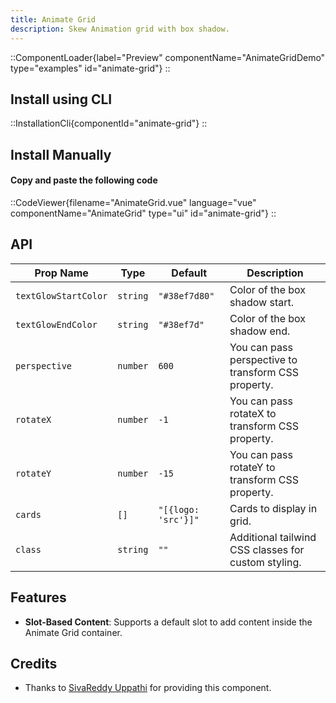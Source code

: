 ```yaml
---
title: Animate Grid
description: Skew Animation grid with box shadow.
---
```


::ComponentLoader{label="Preview" componentName="AnimateGridDemo" type="examples" id="animate-grid"}
::

## Install using CLI

::InstallationCli{componentId="animate-grid"}
::

## Install Manually

#### Copy and paste the following code

::CodeViewer{filename="AnimateGrid.vue" language="vue" componentName="AnimateGrid" type="ui" id="animate-grid"}
::

## API

| Prop Name            | Type     | Default             | Description                                         |
| -------------------- | -------- | ------------------- | --------------------------------------------------- |
| `textGlowStartColor` | `string` | `"#38ef7d80"`       | Color of the box shadow start.                      |
| `textGlowEndColor`   | `string` | `"#38ef7d"`         | Color of the box shadow end.                        |
| `perspective`        | `number` | `600`               | You can pass perspective to transform CSS property. |
| `rotateX`            | `number` | `-1`                | You can pass rotateX to transform CSS property.     |
| `rotateY`            | `number` | `-15`               | You can pass rotateY to transform CSS property.     |
| `cards`              | `[]`     | `"[{logo: 'src'}]"` | Cards to display in grid.                           |
| `class`              | `string` | `""`                | Additional tailwind CSS classes for custom styling. |

## Features

- **Slot-Based Content**: Supports a default slot to add content inside the Animate Grid container.

## Credits

- Thanks to [SivaReddy Uppathi](https://github.com/sivareddyuppathi) for providing this component.
